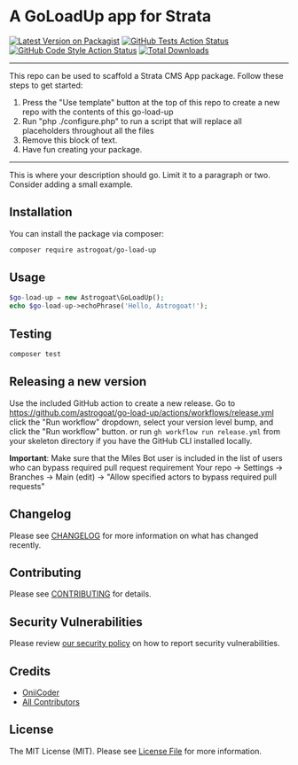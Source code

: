 # A GoLoadUp app for Strata

[![Latest Version on Packagist](https://img.shields.io/packagist/v/astrogoat/go-load-up.svg?style=flat-square)](https://packagist.org/packages/astrogoat/go-load-up)
[![GitHub Tests Action Status](https://img.shields.io/github/workflow/status/astrogoat/go-load-up/run-tests?label=tests)](https://github.com/astrogoat/go-load-up/actions?query=workflow%3Arun-tests+branch%3Amain)
[![GitHub Code Style Action Status](https://img.shields.io/github/workflow/status/astrogoat/go-load-up/Check%20&%20fix%20styling?label=code%20style)](https://github.com/astrogoat/go-load-up/actions?query=workflow%3A"Check+%26+fix+styling"+branch%3Amain)
[![Total Downloads](https://img.shields.io/packagist/dt/astrogoat/go-load-up.svg?style=flat-square)](https://packagist.org/packages/astrogoat/go-load-up)

---
This repo can be used to scaffold a Strata CMS App package. Follow these steps to get started:

1. Press the "Use template" button at the top of this repo to create a new repo with the contents of this go-load-up
2. Run "php ./configure.php" to run a script that will replace all placeholders throughout all the files
3. Remove this block of text.
4. Have fun creating your package.
---

This is where your description should go. Limit it to a paragraph or two. Consider adding a small example.

## Installation

You can install the package via composer:

```bash
composer require astrogoat/go-load-up
```

## Usage

```php
$go-load-up = new Astrogoat\GoLoadUp();
echo $go-load-up->echoPhrase('Hello, Astrogoat!');
```

## Testing

```bash
composer test
```

## Releasing a new version

Use the included GitHub action to create a new release.
Go to https://github.com/astrogoat/go-load-up/actions/workflows/release.yml click the "Run workflow" dropdown, select your version level bump, and click the "Run workflow" button.
or run `gh workflow run release.yml` from your skeleton directory if you have the GitHub CLI installed locally.

**Important**: Make sure that the Miles Bot user is included in the list of users who can bypass required pull request requirement
Your repo -> Settings -> Branches -> Main (edit) -> "Allow specified actors to bypass required pull requests"


## Changelog

Please see [CHANGELOG](CHANGELOG.md) for more information on what has changed recently.

## Contributing

Please see [CONTRIBUTING](.github/CONTRIBUTING.md) for details.

## Security Vulnerabilities

Please review [our security policy](../../security/policy) on how to report security vulnerabilities.

## Credits

- [OniiCoder](https://github.com/astrogoat)
- [All Contributors](../../contributors)

## License

The MIT License (MIT). Please see [License File](LICENSE.md) for more information.

